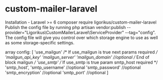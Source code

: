 # custom-mailer-laravel

Installation - Laravel >= 6
composer require ligorikus/custom-mailer-laravel
Publish the config file by running php artisan vendor:publish --provider="Ligorikus\CustomMailerLaravel\ServiceProvider" --tag="config". 
The config file will give you control over which storage engine to use as well as some storage-specific settings.

array config:
[
  'use_mailgun'
  /* If use_mailgun is true next params required */
  'mailgun_api_key'
  'mailgun_server'
  'mailgun_domain' //optional
  /* End of block mailgun */
  'use_smtp'
  /* If use_smtp is true param smtp_host required */
  'smtp_host',
  'smtp_username' //optional
  'smtp_password' //optional
  'smtp_encryption' //optional
  'smtp_port' //optional
]

